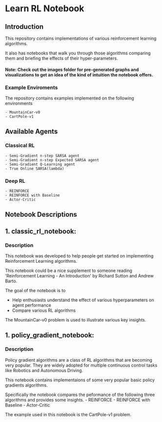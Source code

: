 # Learn RL Notebook

## Introduction
This repository contains implementations of various reinforcement learning algorithms.

It also has notebooks that walk you through those algorithms comparing them and briefing the effects of their hyper-parameters.

#### Note: Check out the images folder for pre-generated graphs and visualizations to get an idea of the kind of intuition the notebook offers.

### Example Enviroments
The repository contains examples implemented on the following environments

    - MountainCar-v0
    - CartPole-v1

## Available Agents

### Classical RL
    - Semi-Gradient n-step SARSA agent
    - Semi-Gradient n-step Expected SARSA agent
    - Semi-Gradient Q-Learning agent
    - True Online SARSA(lambda)

### Deep RL 
    - REINFORCE
    - REINFORCE with Baseline
    - Actor-Critic


## Notebook Descriptions

## 1. classic_rl_notebook:
### Description
This notebook was developed to help people get started on implementing Reinforcement Learning algorithms.

This notebook could be a nice supplement to someone reading 'Reinforcement Learning - An Introduction' by Richard Sutton and Andrew Barto.

The goal of the notebook is to

- Help enthusiasts understand the effect of various hyperparameters on agent performance
- Compare various RL algorithms

The MountainCar-v0 problem is used to illustrate various key insights.


## 1. policy_gradient_notebook:
### Description

Policy gradient algorithms are a class of RL algorithms that are becoming very popular. They are widely adopted for multiple continuous control tasks like Robotics and Autonomous Driving.

This notebook contains implementaions of some very popular basic policy gradients algorithms.

Specifically the notebook compares the peformance of the following three algorithms and provides some insights.
    - REINFORCE
    - REINFORCE with Baseline
    - Actor-Critic

The example used in this notebook is the CartPole-v1 problem.
